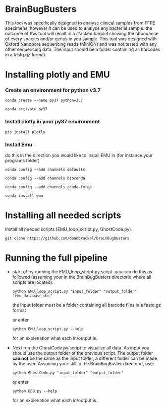 # BrainBugBusters
This tool was specifically designed to analyse clinical samples from FFPE specimens, however it can be used to analyse any bacterial sample. the outcome of this tool will result in a stacked barplot showing the abundance of every species and/or genus in you sample. This tool was designed with Oxford Nanopore sequencing reads (MinION) and was not tested with any other sequencing data. The input should be a folder containing all barcodes in a fastq.gz format. 

# Installing plotly and EMU

### Create an environment for python v3.7
```
conda create --name py37 python=3.7
``` 

```
conda activate py37
```

### Install plotly in your py37 environment
```
pip install plotly
```
### Install Emu
do this in the direction you would like to install EMU in (for instance your programs folder)

```
conda config --add channels defaults
```
```
conda config --add channels bioconda
```
```
conda config --add channels conda-forge
```
```
conda install emu
```

# Installing all needed scripts
Install all needed scripts (EMU_loop_script.py, GhostCode.py).
```
git clone https://github.com/daanbrackel/BrainBugBusters
```
# Running the full pipeline
- start of by running the EMU_loop_script.py script. you can do this as followed (assuming your in the BrainBugBusters directorie where all scripts are located):
  ```
  python EMU_loop_script.py "input_folder" "output_folder" "emu_database_dir"
  ```
  the input folder must be a folder containing all barcode files in a fastq.gz format
  
  or enter 
  ```
  python EMU_loop_script.py --help
  ```
  for an explenation what each in/output is.

- Next run the GhostCode.py script to visualize all data. As input you should use the output folder of the previous script. The output folder **can not** be the same as the input folder, a different folder can be made by the user. Assuming your still in the BrainBugBuster directorie, use:

  ```
  python GhostCode.py "input_folder" "output_folder"
  ```
  or enter 
  ```
  python BBB.py --help
  ```
  for an explenation what each in/output is.
